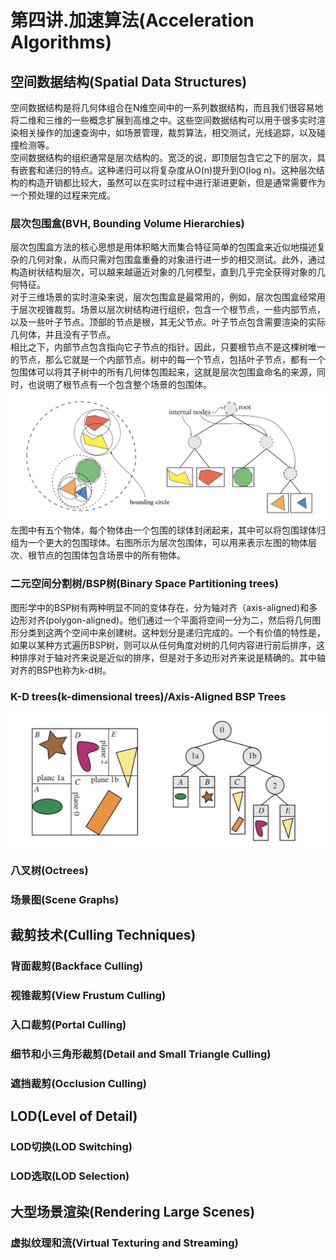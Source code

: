 # 第四讲.加速算法(Acceleration Algorithms)
## 空间数据结构(Spatial Data Structures)
空间数据结构是将几何体组合在N维空间中的一系列数据结构，而且我们很容易地将二维和三维的一些概念扩展到高维之中。这些空间数据结构可以用于很多实时渲染相关操作的加速查询中，如场景管理，裁剪算法，相交测试，光线追踪，以及碰撞检测等。  
空间数据结构的组织通常是层次结构的。宽泛的说，即顶层包含它之下的层次，具有嵌套和递归的特点。这种递归可以将复杂度从O(n)提升到O(log n)。这种层次结构的构造开销都比较大，虽然可以在实时过程中进行渐进更新，但是通常需要作为一个预处理的过程来完成。
### 层次包围盒(BVH, Bounding Volume Hierarchies)
层次包围盒方法的核心思想是用体积略大而集合特征简单的包围盒来近似地描述复杂的几何对象，从而只需对包围盒重叠的对象进行进一步的相交测试。此外，通过构造树状结构层次，可以越来越逼近对象的几何模型，直到几乎完全获得对象的几何特征。  
对于三维场景的实时渲染来说，层次包围盒是最常用的，例如，层次包围盒经常用于层次视锥裁剪。场景以层次树结构进行组织，包含一个根节点，一些内部节点，以及一些叶子节点。顶部的节点是根，其无父节点。叶子节点包含需要渲染的实际几何体，并且没有子节点。  
相比之下，内部节点包含指向它子节点的指针。因此，只要根节点不是这棵树唯一的节点，那么它就是一个内部节点。树中的每一个节点，包括叶子节点，都有一个包围体可以将其子树中的所有几何体包围起来，这就是层次包围盒命名的来源，同时，也说明了根节点有一个包含整个场景的包围体。
![](./BVH.png)
左图中有五个物体，每个物体由一个包围的球体封闭起来，其中可以将包围球体归组为一个更大的包围球体。右图所示为层次包围体，可以用来表示左图的物体层次、根节点的包围体包含场景中的所有物体。
### 二元空间分割树/BSP树(Binary Space Partitioning trees)
图形学中的BSP树有两种明显不同的变体存在，分为轴对齐（axis-aligned)和多边形对齐(polygon-aligned)。他们通过一个平面将空间一分为二，然后将几何图形分类到这两个空间中来创建树。这种划分是递归完成的。一个有价值的特性是，如果以某种方式遍历BSP树，则可以从任何角度对树的几何内容进行前后排序，这种排序对于轴对齐来说是近似的排序，但是对于多边形对齐来说是精确的。其中轴对齐的BSP也称为k-d树。
### K-D trees(k-dimensional trees)/Axis-Aligned BSP Trees
![](./k-d%20tree.png)

### 八叉树(Octrees)
### 场景图(Scene Graphs)
## 裁剪技术(Culling Techniques)
### 背面裁剪(Backface Culling)
### 视锥裁剪(View Frustum Culling)
### 入口裁剪(Portal Culling)
### 细节和小三角形裁剪(Detail and Small Triangle Culling)
### 遮挡裁剪(Occlusion Culling)
## LOD(Level of Detail)
### LOD切换(LOD Switching)
### LOD选取(LOD Selection)
## 大型场景渲染(Rendering Large Scenes)
### 虚拟纹理和流(Virtual Texturing and Streaming)